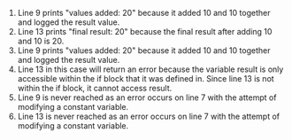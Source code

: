1. Line 9 prints "values added: 20" because it added 10 and 10 together and logged the result value.
2. Line 13 prints "final result: 20" because the final result after adding 10 and 10 is 20.
3. Line 9 prints "values added: 20" because it added 10 and 10 together and logged the result value.
4. Line 13 in this case will return an error because the variable result is only accessible within the if block that it was defined in. Since line 13 is not within the if block, it cannot access result.
5. Line 9 is never reached as an error occurs on line 7 with the attempt of modifying a constant variable.
6. Line 13 is never reached as an error occurs on line 7 with the attempt of modifying a constant variable.